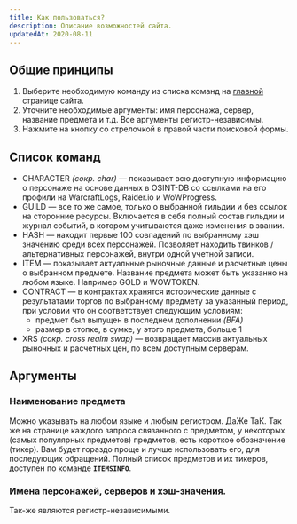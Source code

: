 ```yaml
---
title: Как пользоваться?
description: Описание возможностей сайта.
updatedAt: 2020-08-11
---
```


## Общие принципы

 1. Выберите необходимую команду из списка команд на [главной](https://conglomerat.group) странице сайта.
 2. Уточните необходимые аргументы: имя персонажа, сервер, название предмета и т.д. Все аргументы регистр-независимы.
 3. Нажмите на кнопку со стрелочкой в правой части поисковой формы.

## Список команд

 - CHARACTER *(сокр. char)* — показывает всю доступную информацию о персонаже на основе данных в OSINT-DB со ссылками на его профили на WarcraftLogs, Raider.io и WoWProgress.
 - GUILD — все то же самое, только о выбранной гильдии и без ссылок на сторонние ресурсы. Включается в себя полный состав гильдии и журнал событий, в котором учитываются даже изменения в звании.
 - HASH — находит первые 100 совпадений по выбранному хэш значению среди всех персонажей. Позволяет находить твинков / альтернативных персонажей, внутри одной учетной записи.
 - ITEM — показывает актуальные рыночные данные и расчетные цены о выбранном предмете. Название предмета может быть указанно на любом языке. Например GOLD и WOWTOKEN.
 - CONTRACT — в контрактах хранятся исторические данные с результатами торгов по выбранному предмету за указанный период, при условии что он соответствует следующим условиям:
   - предмет был выпущен в последнем дополнении *(BFA)*
   - размер в стопке, в сумке, у этого предмета, больше 1
 - XRS *(сокр. cross realm swap)* — возвращает массив актуальных рыночных и расчетных цен, по всем доступным серверам.
 
## Аргументы

### Наименование предмета

Можно указывать на любом языке и любым регистром. ДаЖе ТаК. 
Так же на странице каждого запроса связанного с предметом, у некоторых (самых популярных предметов) предметов, есть короткое обозначение (тикер). Вам будет гораздо проще и лучше
использовать его, для последующих обращений. Полный список предметов и их тикеров, доступен по команде **`ITEMSINFO`**.

### Имена персонажей, серверов и хэш-значения.

Так-же являются регистр-независимыми. 
